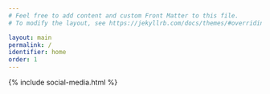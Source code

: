 ```yaml
---
# Feel free to add content and custom Front Matter to this file.
# To modify the layout, see https://jekyllrb.com/docs/themes/#overriding-theme-defaults

layout: main
permalink: /
identifier: home
order: 1
---
```


{% include social-media.html %}
